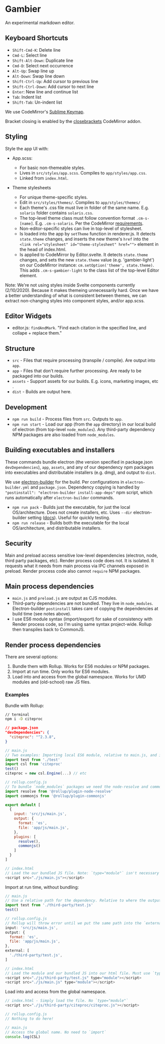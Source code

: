 # Gambier

An experimental markdown editor.

## Keyboard Shortcuts

* `Shift-Cmd-K`: Delete line
* `Cmd-L`: Select line
* `Shift-Alt-Down`: Duplicate line
* `Cmd-D`: Select next occurrence
* `Alt-Up`: Swap line up
* `Alt-Down`: Swap line down
* `Shift-Ctrl-Up`: Add cursor to previous line
* `Shift-Ctrl-Down`: Add cursor to next line
* `Enter`: New line and continue list
* `Tab`: Indent list
* `Shift-Tab`: Un-indent list

We use CodeMirror's [Sublime Keymap](https://codemirror.net/demo/sublime.html).

Bracket closing is enabled by the [closebrackets](https://codemirror.net/doc/manual.html#addon_closebrackets) CodeMirror addon. 

## Styling

Style the app UI with:

* App.scss: 
  * For basic non-themeable styles.
  * Lives in `src/styles/app.scss`. Compiles to `app/styles/app.css`.
  * Linked from `index.html`.

* Theme stylesheets
  * For unique theme-specific styles.
  * Edit in `src/styles/themes/`. Compiles to `app/styles/themes/`
  * Each theme's .css file must live in folder of the same name. E.g. `solaris` folder contains `solaris.css`. 
  * The top-level theme class must follow convention format `.cm-s-[name]`. E.g. `.cm-s-solaris`. Per the CodeMirror [requirements](https://codemirror.net/doc/manual.html#option_theme).
  * Non-editor-specific styles can live in top-level of stylesheet.
  * Is loaded into the app by `setTheme` function in renderer.js. It detects `state.theme` changes, and inserts the new theme's `href` into the `<link rel="stylesheet" id="theme-stylesheet" href="">` element in the head of index.html.
  * Is applied to CodeMirror by Editor.svelte. It detects `state.theme` changes, and sets the new `state.theme` value (e.g. 'gambier-light') on our CodeMirror instance: `cm.setOption('theme', state.theme)`. This adds `.cm-s-gambier-light` to the class list of the top-level Editor element.

Note: We're not using styles inside Svelte components currently (2/10/2020). Because it makes themeing unnecessarily hard. Once we have a better understanding of what is consistent between themes, we can extract non-changing styles into component styles, and/or app.scss.

## Editor Widgets

* editor.js: `findAndMark`. "Find each citation in the specified line, and collape + replace them." 

## Structure

* `src` - Files that require processing (transpile / compile). Are output into `app`.
* `app` - Files that don’t require further processing. Are ready to be packaged into our builds.
* `assets` - Support assets for our builds. E.g. icons, marketing images, etc .
* `dist` - Builds are output here.

## Development

* `npm run build` - Process files from `src`. Outputs to `app`.
* `npm run start` - Load our app (from the `app` directory) in our local build of electron (from top-level `node_modules`). Any third-party dependency NPM packages are also loaded from `node_modules`.

## Building executables and installers

These commands bundle electron (the version specified in package.json `devDependencies`), `app`, `assets`, and any of our dependency npm packages into executables and distributable installers (e.g. dmg), and output to `dist`. 

We use [electron-builder](https://www.electron.build) for the build. Per configurations in `electron-builder.yml` and `package.json`. Dependency copying is handled by `"postinstall": "electron-builder install-app-deps"` npm script, which runs automatically after `electron-builder` commands.

* `npm run pack` - Builds just the executable, for just the local OS/architecture. Does not create installers, etc. Uses `--dir` electron-builder setting ([docs](https://www.electron.build/cli)). Useful for quickly testing.
* `npm run release` - Builds both the executable for the local OS/architecture, and distributable installers.

## Security

Main and preload access sensitive low-level dependencies (electron, node, third party packages, etc). Render process code does not. It is isolated. It requests what it needs from main process via IPC channels exposed in preload. Render process code also cannot  `require` NPM packages.

## Main process dependencies

* `main.js` and `preload.js` are output as CJS modules.
* Third-party dependencies are not bundled. They live in `node_modules`. Electron-builder `postinstall` takes care of copying the dependencies at build time (see notes above).
* I use ES6 module syntax (import/export) for sake of consistency with Render process code, so I'm using same syntax project-wide. Rollup then transpiles back to CommonJS.

## Render process dependencies

There are several options:

1. Bundle them with Rollup. Works for ES6 modules or NPM packages.
2. Import at run time. Only works for ES6 modules.
3. Load into and access from the global namespace. Works for UMD modules and (old-school) raw JS files.

### Examples

Bundle with Rollup:

```bash
// terminal
npm i -D citeproc
```

```json
// package.json
"devDependencies": {
  "citeproc": "^2.3.8",
}
```

```js
// main.js
// Two examples: Importing local ES6 module, relative to main.js, and importing citeproc from  `node_modules`.
import test from './test'
import csl from 'citeproc'
test()
citeproc = new csl.Engine(...) // etc

// rollup.config.js
// To bundle `node_modules` packages we need the node-resolve and commonjs plugins.
import resolve from '@rollup/plugin-node-resolve'
import commonjs from '@rollup/plugin-commonjs'

export default [
  {
    input: 'src/js/main.js',
    output: {
      format: 'es',
      file: 'app/js/main.js',
    },
    plugins: [
      resolve(), 
      commonjs()
    ]
  }
]

// index.html
// Load the our bundled JS file. Note: `type="module"` isn't necessary unless we're also importing external dependencies into main at runtime (see example below).
<script src="./js/main.js"></script>
```

Import at run time, without bundling:

```js
// main.js
// Use a relative path for the dependency. Relative to where the output main.js will be. Rollup does not try to bundle relative paths.
import test from './third-party/test.js'
test()

// rollup.config.js
// Rollup will throw error until we put the same path into the `external` property of rollup.config.js.
input: 'src/js/main.js',
output: {
  format: 'es',
  file: 'app/js/main.js',
},
external: [
  './third-party/test.js',
]

// index.html
// Load the module and our bundled JS into our html file. Must use `type="module"` for both.
<script src="./js/third-party/test.js" type="module"></script>
<script src="./js/main.js" type="module"></script>
```

Load into and access from the global namespace.

```js
// index.html - Simply load the file. No `type="module"`
<script src="./js/third-party/citeproc/citeproc.js"></script>

// rollup.config.js
// Nothing to do here!

// main.js
// Access the global name. No need to `import`
console.log(CSL)
```